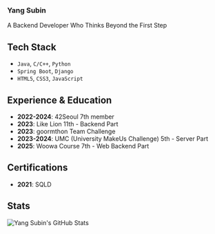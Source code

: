 ### Yang Subin  
A Backend Developer Who Thinks Beyond the First Step

## Tech Stack
- `Java`, `C/C++`, `Python`
- `Spring Boot`, `Django`  
- `HTML5`, `CSS3`, `JavaScript`

## Experience & Education  
- **2022-2024**: 42Seoul 7th member
- **2023**: Like Lion 11th - Backend Part
- **2023**: goormthon Team Challenge
- **2023-2024**: UMC (University MakeUs Challenge) 5th - Server Part  
- **2025**: Woowa Course 7th - Web Backend Part

## Certifications
- **2021**: SQLD

## Stats
![Yang Subin's GitHub Stats](https://github-readme-stats.vercel.app/api?username=ppparkta&show_icons=true&theme=radical)  

